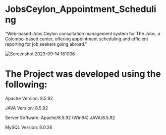 # JobsCeylon_Appointment_Scheduling
"Web-based Jobs Ceylon consultation management system for The Jobs, a Colombo-based center, offering appointment scheduling and efficient reporting for job seekers going abroad."

![Screenshot 2023-09-14 181006](https://github.com/judeshalon/JobsCeylon_Appointment_Scheduling/assets/127333315/4094bc66-e8c9-499d-9d55-bf424147b9da)


# The Project was developed using the following:
Apache Version: 8.5.92

JAVA Version: 8.5.92

Server Software: Apache/8.5.92 (Win64) JAVA/8.5.92

MySQL Version: 8.0.26
